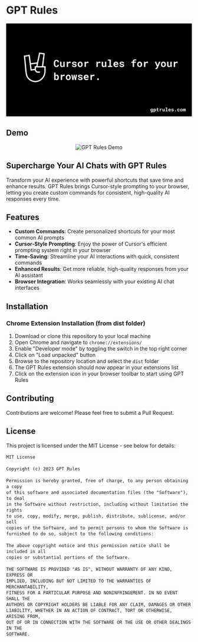 # GPT Rules

<p align="center">
  <img src="images/twitter-image.png" alt="GPT Rules Banner" width="600">
</p>

## Demo

<p align="center">
  <img src="images/demo.gif" alt="GPT Rules Demo" width="600">
</p>

## Supercharge Your AI Chats with GPT Rules

Transform your AI experience with powerful shortcuts that save time and enhance results. GPT Rules brings Cursor-style prompting to your browser, letting you create custom commands for consistent, high-quality AI responses every time.

## Features

- **Custom Commands**: Create personalized shortcuts for your most common AI prompts
- **Cursor-Style Prompting**: Enjoy the power of Cursor's efficient prompting system right in your browser
- **Time-Saving**: Streamline your AI interactions with quick, consistent commands
- **Enhanced Results**: Get more reliable, high-quality responses from your AI assistant
- **Browser Integration**: Works seamlessly with your existing AI chat interfaces

## Installation

### Chrome Extension Installation (from dist folder)

1. Download or clone this repository to your local machine
2. Open Chrome and navigate to `chrome://extensions/`
3. Enable "Developer mode" by toggling the switch in the top right corner
4. Click on "Load unpacked" button
5. Browse to the repository location and select the `dist` folder
6. The GPT Rules extension should now appear in your extensions list
7. Click on the extension icon in your browser toolbar to start using GPT Rules

## Contributing

Contributions are welcome! Please feel free to submit a Pull Request.

## License

This project is licensed under the MIT License - see below for details:

```
MIT License

Copyright (c) 2023 GPT Rules

Permission is hereby granted, free of charge, to any person obtaining a copy
of this software and associated documentation files (the "Software"), to deal
in the Software without restriction, including without limitation the rights
to use, copy, modify, merge, publish, distribute, sublicense, and/or sell
copies of the Software, and to permit persons to whom the Software is
furnished to do so, subject to the following conditions:

The above copyright notice and this permission notice shall be included in all
copies or substantial portions of the Software.

THE SOFTWARE IS PROVIDED "AS IS", WITHOUT WARRANTY OF ANY KIND, EXPRESS OR
IMPLIED, INCLUDING BUT NOT LIMITED TO THE WARRANTIES OF MERCHANTABILITY,
FITNESS FOR A PARTICULAR PURPOSE AND NONINFRINGEMENT. IN NO EVENT SHALL THE
AUTHORS OR COPYRIGHT HOLDERS BE LIABLE FOR ANY CLAIM, DAMAGES OR OTHER
LIABILITY, WHETHER IN AN ACTION OF CONTRACT, TORT OR OTHERWISE, ARISING FROM,
OUT OF OR IN CONNECTION WITH THE SOFTWARE OR THE USE OR OTHER DEALINGS IN THE
SOFTWARE.
```
